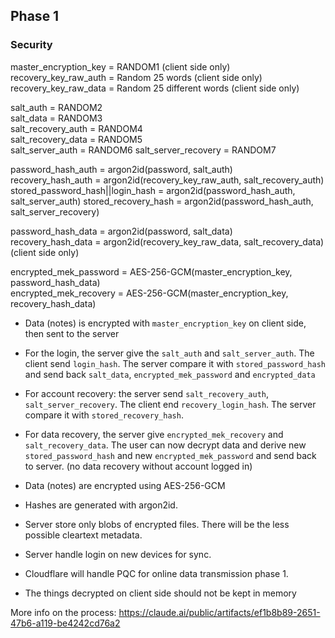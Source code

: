 ## Phase 1
### Security
master_encryption_key = RANDOM1 (client side only)  
recovery_key_raw_auth = Random 25 words (client side only)  
recovery_key_raw_data = Random 25 different words (client side only)  

salt_auth = RANDOM2  
salt_data = RANDOM3   
salt_recovery_auth = RANDOM4  
salt_recovery_data = RANDOM5  
salt_server_auth = RANDOM6
salt_server_recovery = RANDOM7 

password_hash_auth = argon2id(password, salt_auth)  
recovery_hash_auth = argon2id(recovery_key_raw_auth, salt_recovery_auth)  
stored_password_hash||login_hash = argon2id(password_hash_auth, salt_server_auth)
stored_recovery_hash = argon2id(password_hash_auth, salt_server_recovery)

password_hash_data = argon2id(password, salt_data)  
recovery_hash_data = argon2id(recovery_key_raw_data, salt_recovery_data) (client side only)  

encrypted_mek_password = AES-256-GCM(master_encryption_key, password_hash_data)  
encrypted_mek_recovery = AES-256-GCM(master_encryption_key, recovery_hash_data)  

- Data (notes) is encrypted with `master_encryption_key` on client side, then sent to the server

- For the login, the server give the `salt_auth` and `salt_server_auth`. The client send `login_hash`. The server compare it with `stored_password_hash` and send back `salt_data`, `encrypted_mek_password` and `encrypted_data`

- For account recovery: the server send `salt_recovery_auth`, `salt_server_recovery`. The client end `recovery_login_hash`. The server compare it with `stored_recovery_hash`.

- For data recovery, the server give `encrypted_mek_recovery` and `salt_recovery_data`. The user can now decrypt data and derive new `stored_password_hash` and new `encrypted_mek_password` and send back to server. (no data recovery without account logged in)


- Data (notes) are encrypted using AES-256-GCM
- Hashes are generated with argon2id.
- Server store only blobs of encrypted files. There will be the less possible cleartext metadata.
- Server handle login on new devices for sync. 
- Cloudflare will handle PQC for online data transmission phase 1.
- The things decrypted on client side should not be kept in memory

More info on the process:
https://claude.ai/public/artifacts/ef1b8b89-2651-47b6-a119-be4242cd76a2
